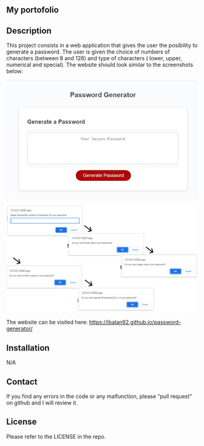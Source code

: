 ## My portofolio

## Description 

 This project consists in a web application that gives the user the posibility to generate a password.
 The user is given the choice of numbers of characters (between 8 and 128) and type of characters ( lower, upper, numerical and special).
 The website should look similar to the screenshots below:

![Alt text](<images/screenshot for readme file.JPG>)

![Alt text](images/prompts.png)


The website can be visited here: https://ibalan92.github.io/password-generator/

## Installation

N/A


## Contact

If you find any errors in the code or any malfunction, please "pull request" on github and I will review it. 


## License

Please refer to the LICENSE in the repo.